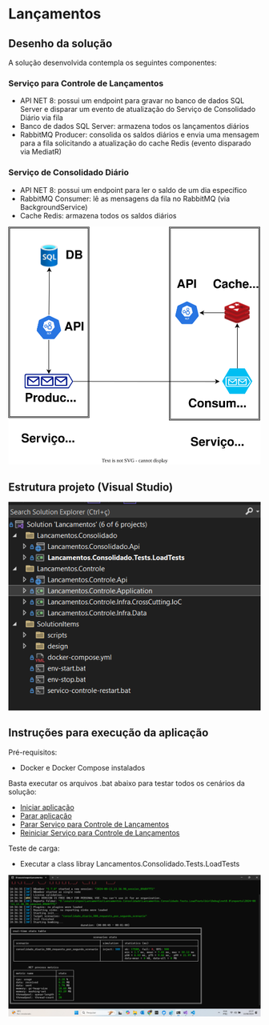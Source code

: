 # Lançamentos

## Desenho da solução

A solução desenvolvida contempla os seguintes componentes:

### Serviço para Controle de Lançamentos
- API NET 8: possui um endpoint para gravar no banco de dados SQL Server e disparar um evento de atualização do Serviço de Consolidado Diário via fila
- Banco de dados SQL Server: armazena todos os lançamentos diários
- RabbitMQ Producer: consolida os saldos diários e envia uma mensagem para a fila solicitando a atualização do cache Redis (evento disparado via MediatR)

### Serviço de Consolidado Diário
- API NET 8: possui um endpoint para ler o saldo de um dia específico
- RabbitMQ Consumer: lê as mensagens da fila no RabbitMQ (via BackgroundService)
- Cache Redis: armazena todos os saldos diários


![Desenho da solução](SolutionItems/design/desenho-solucao.svg)

## Estrutura projeto (Visual Studio)

![Estrutura Projeto VS](SolutionItems/prints/estrutura.png)


## Instruções para execução da aplicação

Pré-requisitos:
- Docker e Docker Compose instalados

Basta executar os arquivos .bat abaixo para testar todos os cenários da solução:
- [Iniciar aplicação](SolutionItems/env-start.bat)
- [Parar aplicação](SolutionItems/env-stop.bat)
- [Parar Serviço para Controle de Lançamentos](SolutionItems/servico-controle-stop.bat)
- [Reiniciar Serviço para Controle de Lançamentos](SolutionItems/servico-controle-restart.bat)

Teste de carga:
- Executar a class libray Lancamentos.Consolidado.Tests.LoadTests
 
![Teste de carga](SolutionItems/prints/teste-carga.png)
